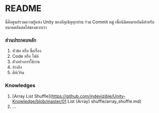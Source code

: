 # README #

นี่คือศูนย์รวมความรู้แห่ง Unity ของอัญเชิญทุกท่าน ร่วม Commit หมู่ เพื่อนิมิตหมายอันดีสำหรับอนาคตอันสดใสของพวกเรา

### ส่วนประกอบหลัก
1.	หัวข้อ หรือ ชื่อเรื่อง
2.	Code หรือ ไฟล์
3.	ตัวอย่างการใช้งาน
4.	อ้างอิง
5.	คีย์เวิร์ด

### Knowledges

1.	[Array List Shuffle](https://github.com/indevizible/Unity-Knowledge/blob/master/01 List (Array) shuffle/array_shuffle.md)
2.	...
